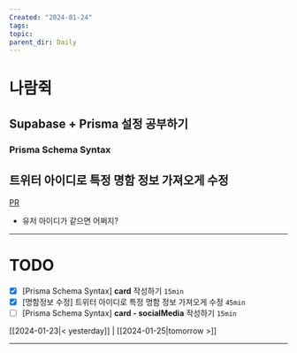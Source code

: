 ```yaml
---
Created: "2024-01-24"
tags: 
topic: 
parent_dir: Daily
---
```

# 나람쥑 
## Supabase + Prisma 설정 공부하기
### Prisma Schema Syntax

## 트위터 아이디로 특정 명함 정보 가져오게 수정
[PR](https://github.com/ramgee-zzik-nabi/application/pull/11)
- 유저 아이디가 같으면 어쩌지? 

----

# TODO
- [x] [Prisma Schema Syntax] **card** 작성하기 `15min`
- [x] [명함정보 수정] 트위터 아이디로 특정 명함 정보 가져오게 수정 `45min`
- [ ] [Prisma Schema Syntax] **card - socialMedia** 작성하기 `15min`
  
[[2024-01-23|< yesterday]] | [[2024-01-25|tomorrow >]]  
  
---  
